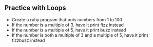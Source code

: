 ## Practice with Loops

- Create a ruby program that puts numbers from 1 to 100
- If the number is a multiple of 3, have it print fizz instead
- If the number is a multiple of 5, have it print buzz instead
- If the number is both a multiple of 3 and a multiple of 5, have it print fizzbuzz instead
